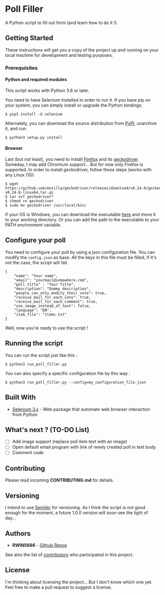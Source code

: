 # Poll Filler
A Python script to fill out form (and learn how to do it !).

## Getting Started

These instructions will get you a copy of the project up and running on your local machine for development and testing purposes. 

### Prerequisites

#### Python and required modules

This script works with Python 3.6 or later. 

You need to have Selenium installed in order to run it. If you have pip on your system, you can simply install or upgrade the Python bindings:
```
$ pip3 install -U selenium
```

Alternately, you can download the source distribution from [PyPI](https://pypi.org/project/selenium/#files), unarchive it, and run:
```
$ python3 setup.py install
```

#### Browser

Last (but not least), you need to install [Firefox](https://www.mozilla.org/en-US/firefox/new/) and its [geckodriver](https://github.com/mozilla/geckodriver/releases). Someday, I may add Chromium support... But for now only Firefox is supported. In order to install geckodriver, follow these steps (works with any Linux OS):
```
$ wget https://github.com/mozilla/geckodriver/releases/download/v0.24.0/geckodriver-v0.24.0-linux64.tar.gz 
$ tar xvf geckodriver*
$ chmod +x geckodriver
$ sudo mv geckodriver /usr/local/bin/
```

If your OS is Windows, you can download the executable [here](https://github.com/mozilla/geckodriver/releases) and move it to your working directory. Or you can add the path to the executable to your PATH environment variable. 

## Configure your poll

You need to configure your poll by using a json configuration file. You can modify the `config.json` as base. All the keys in this file must be filled, if it's not the case, the script will fail.

```
{
    "name": "Your name",
    "email": "yourmail@somewhere.com",
    "poll_title" : "Your Title",
    "description": "Dummy description",
    "people_can_only_modify_their_vote": true,
    "receive_mail_for_each_vote": true,
    "receive_mail_for_each_comment": true,
    "use_image_instead_of_text": false,
    "language": "EN",
    "item_file": "items.txt"
}
```

Well, now you're ready to use the script !

## Running the script

You can run the script just like this : 
```
$ python3 run_poll_filler.py
```

You can also specify a specific configuration file by this way :
````
$ python3 run_poll_filler.py --config=my_configuration_file.json
````

## Built With

* [Selenium 3.x](https://seleniumhq.github.io/selenium/docs/api/py/index.html) - Web package that automate web browser interaction from Python

## What's next ? (TO-DO List)

- [ ] Add image support (replace poll item text with an image)
- [ ] Open default email program with link of newly created poll in text body
- [ ] Comment code 

## Contributing

Please read incoming **CONTRIBUTING.md** for details.

## Versioning

I intend to use [SemVer](http://semver.org/) for versioning. As I think the script is not good enough for the moment, a future 1.0.0 version will soon see the light of day...

## Authors

* **RWIN5666** - [Github Repos](https://github.com/RWIN5666)

See also the list of [contributors](https://github.com/RWIN5666/Poll-Filler/graphs/contributors) who participated in this project.

## License

I'm thinking about licensing the project... But I don't know which one yet. Feel free to make a pull request to suggest a license. 